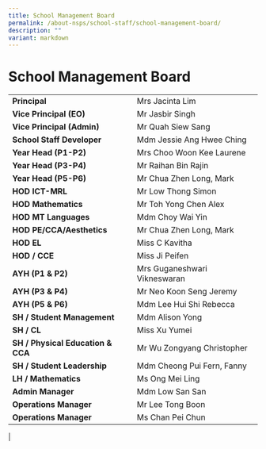 ```yaml
---
title: School Management Board
permalink: /about-nsps/school-staff/school-management-board/
description: ""
variant: markdown
---
```

School Management Board
=======================

|  |  |
|---|---|
| **Principal** | Mrs Jacinta Lim |
| **Vice Principal (EO)** | Mr Jasbir Singh |
| **Vice Principal (Admin)** | Mr Quah Siew Sang |
| **School Staff Developer** | Mdm Jessie Ang Hwee Ching |
| **Year Head (P1-P2)** | Mrs Choo Woon Kee Laurene |
| **Year Head (P3-P4)** | Mr Raihan Bin Rajin |
| **Year Head (P5-P6)** | Mr Chua Zhen Long, Mark |
| **HOD ICT-MRL** | Mr Low Thong Simon |
| **HOD Mathematics** | Mr Toh Yong Chen Alex |
| **HOD MT Languages** | Mdm Choy Wai Yin |
| **HOD PE/CCA/Aesthetics** | Mr Chua Zhen Long, Mark |
| **HOD EL** | Miss C Kavitha |
| **HOD / CCE** | Miss Ji Peifen |
| **AYH (P1 & P2)** | Mrs Guganeshwari Vikneswaran |
| **AYH (P3 & P4)** | Mr Neo Koon Seng Jeremy |
| **AYH (P5 & P6)** | Mdm Lee Hui Shi Rebecca |
| **SH / Student Management** | Mdm Alison Yong |
| **SH / CL** | Miss Xu Yumei |
| **SH / Physical Education & CCA** | Mr Wu Zongyang Christopher |
| **SH / Student Leadership** | Mdm Cheong Pui Fern, Fanny |
| **LH / Mathematics** | Ms Ong Mei Ling |
| **Admin Manager** | Mdm Low San San |
| **Operations Manager** | Mr Lee Tong Boon |
| **Operations Manager** | Ms Chan Pei Chun |
|